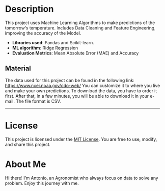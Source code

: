 # Description
This project uses Machine Learning Algorithms to make predictions of the tomorrow's temperature.
Includes Data Cleaning and Feature Engineering, improving the accuracy of the Model.

- **Libraries used**: Pandas and Scikit-learn.
- **ML algorithm**: Ridge Regression
- **Evaluation Metrics**: Mean Absolute Error (MAE) and Accuracy

## Material
The data used for this project can be found in the following link: https://www.ncei.noaa.gov/cdo-web/
You can customize it to where you live and make your own predictions.
To download the data, you have to order it first. After that, in a few minutes, you will be able to download it in your e-mail.
The file format is CSV.

---

# License
This project is licensed under the [MIT License](LICENSE). You are free to use, modify, and share this project.

# About Me
Hi there! I'm Antonio, an Agronomist who always focus on data to solve any problem. Enjoy this journey with me.
